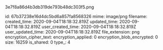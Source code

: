 3e7f8a86d4b3db319de793b48dc303f5.png

id: 67b37238e16d4dc5bd6a857fa8568326
mime: image/png
filename: 
created_time: 2020-09-04T18:18:32.819Z
updated_time: 2020-09-04T18:18:32.819Z
user_created_time: 2020-09-04T18:18:32.819Z
user_updated_time: 2020-09-04T18:18:32.819Z
file_extension: png
encryption_cipher_text: 
encryption_applied: 0
encryption_blob_encrypted: 0
size: 16259
is_shared: 0
type_: 4